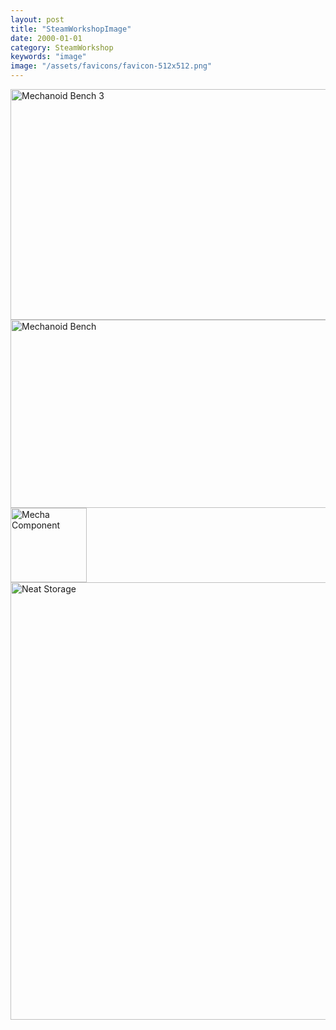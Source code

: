 ```yaml
---
layout: post
title: "SteamWorkshopImage"
date: 2000-01-01
category: SteamWorkshop
keywords: "image"
image: "/assets/favicons/favicon-512x512.png"
---
```

<img src="https://seobongzu.com/assets/images/rimworld/SteamWorkshop/MechanoidBench_MechanoidBench3.webp" alt="Mechanoid Bench 3" width=735px height=369px>
<img src="https://seobongzu.com/assets/images/rimworld/SteamWorkshop/MechanoidBench_MechanoidBench.webp" alt="Mechanoid Bench" width=560px height=301px>
<img src="https://seobongzu.com/assets/images/rimworld/SteamWorkshop/MechanoidBench_MechaComponent.webp" alt="Mecha Component" width=122px height=119px>
<img src="https://seobongzu.com/assets/images/rimworld/SteamWorkshop/NeatStorage.webp" alt="Neat Storage" width=938px height=700px>